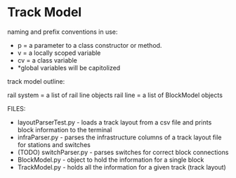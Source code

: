 # Track Model


naming and prefix conventions in use:
- p  = a parameter to a class constructor or method.
- v  = a locally scoped variable
- cv = a class variable
- *global variables will be capitolized


track model outline:

rail system = a list of rail line objects
rail line   = a list of BlockModel objects


FILES:
- layoutParserTest.py - loads a track layout from a csv file and prints block information to the terminal
- infraParser.py - parses the infrastructure columns of a track layout file for stations and switches
- (TODO) switchParser.py - parses switches for correct block connections 
- BlockModel.py - object to hold the information for a single block
- TrackModel.py - holds all the information for a given track (track layout)